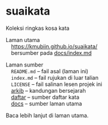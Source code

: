 # suaikata
Koleksi ringkas kosa kata

Laman utama  
&emsp;<https://kmubiin.github.io/suaikata/>  
&emsp;bersumber pada [docs/index.md](docs/index.md)

Laman sumber  
&emsp;`README.md` &ndash; fail asal (laman ini)  
&emsp;`index.md` &ndash; fail rujukan di luar talian  
&emsp;`LICENSE` &ndash; fail salinan lesen projek ini  
&emsp;[arkib](arkib) &ndash; kandungan bersejarah  
&emsp;[daftar](daftar) &ndash; sumber daftar kata  
&emsp;[docs](docs) &ndash; sumber laman utama  

Baca lebih lanjut di laman utama.
